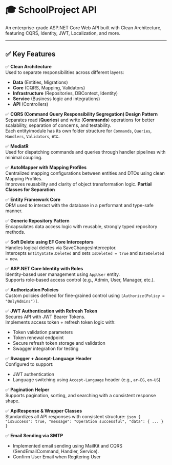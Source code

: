 # 🎓 SchoolProject API

An enterprise-grade ASP.NET Core Web API built with Clean Architecture, featuring CQRS, Identity, JWT, Localization, and more.

---

## ✅ Key Features

✅ **Clean Architecture**  
Used to separate responsibilities across different layers:  
- **Data** (Entities, Migrations)  
- **Core** (CQRS, Mapping, Validators)  
- **Infrastructure** (Repositories, DBContext, Identity)  
- **Service** (Business logic and integrations)  
- **API** (Controllers)

✅ **CQRS (Command Query Responsibility Segregation) Design Pattern**  
Separates read (**Queries**) and write (**Commands**) operations for better scalability, separation of concerns, and testability.  
Each entity/module has its own folder structure for `Commands`, `Queries`, `Handlers`, `Validators`, etc.

✅ **MediatR**  
Used for dispatching commands and queries through handler pipelines with minimal coupling.

✅ **AutoMapper with Mapping Profiles**  
Centralized mapping configurations between entities and DTOs using clean Mapping Profiles.  
Improves reusability and clarity of object transformation logic.
**Partial Classes for Separation**  

✅ **Entity Framework Core**  
ORM used to interact with the database in a performant and type-safe manner.

✅ **Generic Repository Pattern**  
Encapsulates data access logic with reusable, strongly typed repository methods.

✅ **Soft Delete using EF Core Interceptors**  
Handles logical deletes via SaveChangesInterceptor.  
Intercepts `EntityState.Deleted` and sets `IsDeleted = true` and `DateDeleted = now`.

✅ **ASP.NET Core Identity with Roles**  
Identity-based user management using `AppUser` entity.  
Supports role-based access control (e.g., Admin, User, Manager, etc.).

✅ **Authorization Policies**  
Custom policies defined for fine-grained control using `[Authorize(Policy = "OnlyAdmins")]`.

✅ **JWT Authentication with Refresh Token**  
Secures API with JWT Bearer Tokens.  
Implements access token + refresh token logic with:
- Token validation parameters
- Token renewal endpoint
- Secure refresh token storage and validation
- Swagger integration for testing

✅ **Swagger + Accept-Language Header**  
Configured to support:
- JWT authentication
- Language switching using `Accept-Language` header (e.g., `ar-EG`, `en-US`)

✅ **Pagination Helper**  
Supports pagination, sorting, and searching with a consistent response shape.

✅ **ApiResponse & Wrapper Classes**  
Standardizes all API responses with consistent structure:
`json
{
  "isSuccess": true,
  "message": "Operation successful",
  "data": { ... }
}`

✅ **Email Sending via SMTP**  
- Implemented email sending using MailKit and CQRS (SendEmailCommand, Handler, Service).
- Confirm  User Email when Regitering User
